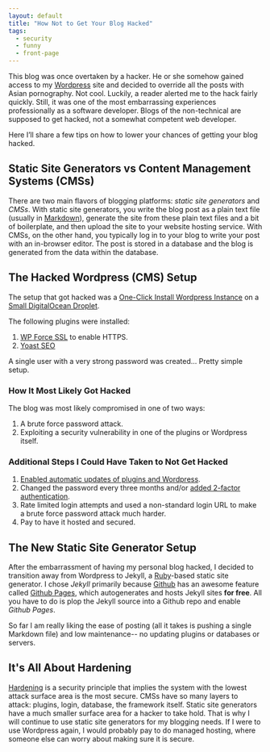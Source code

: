 ```yaml
---
layout: default
title: "How Not to Get Your Blog Hacked"
tags:
  - security
  - funny
  - front-page
---
```


This blog was once overtaken by a hacker. He or she somehow gained access to my [Wordpress](https://wordpress.org) site and decided to override all the posts with Asian pornography. Not cool. Luckily, a reader alerted me to the hack fairly quickly. Still, it was one of the most embarrassing experiences professionally as a software developer. Blogs of the non-technical are supposed to get hacked, not a somewhat competent web developer.

Here I’ll share a few tips on how to lower your chances of getting your blog hacked.

## Static Site Generators vs Content Management Systems (CMSs)

There are two main flavors of blogging platforms: _static site generators_ and _CMSs_.  With static site generators, you write the blog post as a plain text file (usually in [Markdown](https://en.wikipedia.org/wiki/Markdown)), generate the site from these plain text files and a bit of boilerplate, and then upload the site to your website hosting service. With CMSs, on the other hand, you typically log in to your blog to write your post with an in-browser editor. The post is stored in a database and the blog is generated from the data within the database.

## The Hacked Wordpress (CMS) Setup

The setup that got hacked was a [One-Click Install Wordpress Instance](https://www.digitalocean.com/community/tutorials/how-to-use-the-wordpress-one-click-install-on-digitalocean) on a [Small DigitalOcean Droplet](https://www.digitalocean.com/products/droplets/).

The following plugins were installed:
1. [WP Force SSL](https://wordpress.org/plugins/wp-force-ssl/) to enable HTTPS.
2. [Yoast SEO](https://wordpress.org/plugins/wordpress-seo/)

A single user with a very strong password was created... Pretty simple setup.

### How It Most Likely Got Hacked

The blog was most likely compromised in one of two ways:
1. A brute force password attack.
2. Exploiting a security vulnerability in one of the plugins or Wordpress itself.

### Additional Steps I Could Have Taken to Not Get Hacked

1. [Enabled automatic updates of plugins and Wordpress](https://codex.wordpress.org/Configuring_Automatic_Background_Updates).
2. Changed the password every three months and/or [added 2-factor authentication](https://codex.wordpress.org/Two_Step_Authentication).
3. Rate limited login attempts and used a non-standard login URL to make a brute force password attack much harder.
4. Pay to have it hosted and secured.

## The New Static Site Generator Setup

After the embarrassment of having my personal blog hacked, I decided to transition away from Wordpress to Jekyll, a [Ruby](https://www.ruby-lang.org/)-based static site generator. I chose _Jekyll_ primarily because [Github](https://github.com/) has an awesome feature called [Github Pages](https://pages.github.com/), which autogenerates and hosts Jekyll sites **for free**. All you have to do is plop the Jekyll source into a Github repo and enable _Github Pages_.

So far I am really liking the ease of posting (all it takes is pushing a single Markdown file) and low maintenance-- no updating plugins or databases or servers.

## It's All About Hardening

[Hardening](https://en.wikipedia.org/wiki/Hardening_(computing)) is a security principle that implies the system with the lowest attack surface area is the most secure. CMSs have so many layers to attack: plugins, login, database, the framework itself. Static site generators have a much smaller surface area for a hacker to take hold. That is why I will continue to use static site generators for my blogging needs. If I were to use Wordpress again, I would probably pay to do managed hosting, where someone else can worry about making sure it is secure.
